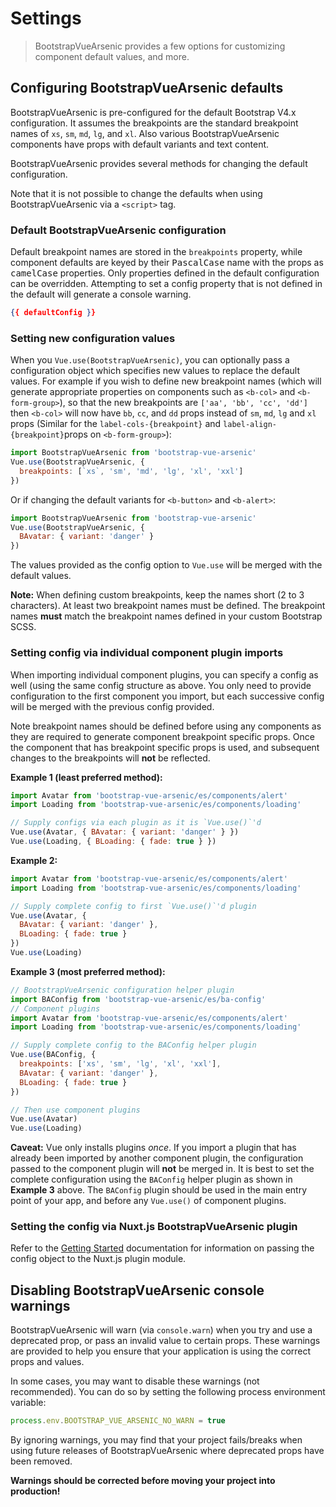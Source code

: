 # Settings

> BootstrapVueArsenic provides a few options for customizing component default values, and more.

## Configuring BootstrapVueArsenic defaults

BootstrapVueArsenic is pre-configured for the default Bootstrap V4.x configuration. It assumes the
breakpoints are the standard breakpoint names of `xs`, `sm`, `md`, `lg`, and `xl`. Also various
BootstrapVueArsenic components have props with default variants and text content.

BootstrapVueArsenic provides several methods for changing the default configuration.

Note that it is not possible to change the defaults when using BootstrapVueArsenic via a `<script>`
tag.

### Default BootstrapVueArsenic configuration

Default breakpoint names are stored in the `breakpoints` property, while component defaults are
keyed by their <samp>PascalCase</samp> name with the props as <samp>camelCase</samp> properties.
Only properties defined in the default configuration can be overridden. Attempting to set a config
property that is not defined in the default will generate a console warning.

```json
{{ defaultConfig }}
```

### Setting new configuration values

When you `Vue.use(BootstrapVueArsenic)`, you can optionally pass a configuration object which
specifies new values to replace the default values. For example if you wish to define new breakpoint
names (which will generate appropriate properties on components such as `<b-col>` and
`<b-form-group>`), so that the new breakpoints are `['aa', 'bb', 'cc', 'dd']` then `<b-col>` will
now have `bb`, `cc`, and `dd` props instead of `sm`, `md`, `lg` and `xl` props (Similar for the
`label-cols-{breakpoint}` and `label-align-{breakpoint}`props on `<b-form-group>`):

```js
import BootstrapVueArsenic from 'bootstrap-vue-arsenic'
Vue.use(BootstrapVueArsenic, {
  breakpoints: [`xs`, 'sm', 'md', 'lg', 'xl', 'xxl']
})
```

Or if changing the default variants for `<b-button>` and `<b-alert>`:

```js
import BootstrapVueArsenic from 'bootstrap-vue-arsenic'
Vue.use(BootstrapVueArsenic, {
  BAvatar: { variant: 'danger' }
})
```

The values provided as the config option to `Vue.use` will be merged with the default values.

**Note:** When defining custom breakpoints, keep the names short (2 to 3 characters). At least two
breakpoint names must be defined. The breakpoint names **must** match the breakpoint names defined
in your custom Bootstrap SCSS.

### Setting config via individual component plugin imports

When importing individual component plugins, you can specify a config as well (using the same config
structure as above. You only need to provide configuration to the first component you import, but
each successive config will be merged with the previous config provided.

Note breakpoint names should be defined before using any components as they are required to generate
component breakpoint specific props. Once the component that has breakpoint specific props is used,
and subsequent changes to the breakpoints will **not** be reflected.

**Example 1 (least preferred method):**

<!-- eslint-disable import/first, import/no-duplicates -->

```js
import Avatar from 'bootstrap-vue-arsenic/es/components/alert'
import Loading from 'bootstrap-vue-arsenic/es/components/loading'

// Supply configs via each plugin as it is `Vue.use()`'d
Vue.use(Avatar, { BAvatar: { variant: 'danger' } })
Vue.use(Loading, { BLoading: { fade: true } })
```

**Example 2:**

<!-- eslint-disable import/first, import/no-duplicates -->

```js
import Avatar from 'bootstrap-vue-arsenic/es/components/alert'
import Loading from 'bootstrap-vue-arsenic/es/components/loading'

// Supply complete config to first `Vue.use()`'d plugin
Vue.use(Avatar, {
  BAvatar: { variant: 'danger' },
  BLoading: { fade: true }
})
Vue.use(Loading)
```

**Example 3 (most preferred method):**

<!-- eslint-disable import/first, import/no-duplicates -->

```js
// BootstrapVueArsenic configuration helper plugin
import BAConfig from 'bootstrap-vue-arsenic/es/ba-config'
// Component plugins
import Avatar from 'bootstrap-vue-arsenic/es/components/alert'
import Loading from 'bootstrap-vue-arsenic/es/components/loading'

// Supply complete config to the BAConfig helper plugin
Vue.use(BAConfig, {
  breakpoints: ['xs', 'sm', 'lg', 'xl', 'xxl'],
  BAvatar: { variant: 'danger' },
  BLoading: { fade: true }
})

// Then use component plugins
Vue.use(Avatar)
Vue.use(Loading)
```

**Caveat:** Vue only installs plugins _once_. If you import a plugin that has already been imported
by another component plugin, the configuration passed to the component plugin will **not** be merged
in. It is best to set the complete configuration using the `BAConfig` helper plugin as shown in
**Example 3** above. The `BAConfig` plugin should be used in the main entry point of your app, and
before any `Vue.use()` of component plugins.

### Setting the config via Nuxt.js BootstrapVueArsenic plugin

Refer to the [Getting Started](/docs/#nuxtjs-module) documentation for information on passing
the config object to the Nuxt.js plugin module.

## Disabling BootstrapVueArsenic console warnings

BootstrapVueArsenic will warn (via `console.warn`) when you try and use a deprecated prop, or pass
an invalid value to certain props. These warnings are provided to help you ensure that your
application is using the correct props and values.

In some cases, you may want to disable these warnings (not recommended). You can do so by setting
the following process environment variable:

<!-- eslint-disable no-unused-vars -->

```js
process.env.BOOTSTRAP_VUE_ARSENIC_NO_WARN = true
```

By ignoring warnings, you may find that your project fails/breaks when using future releases of
BootstrapVueArsenic where deprecated props have been removed.

**Warnings should be corrected before moving your project into production!**
